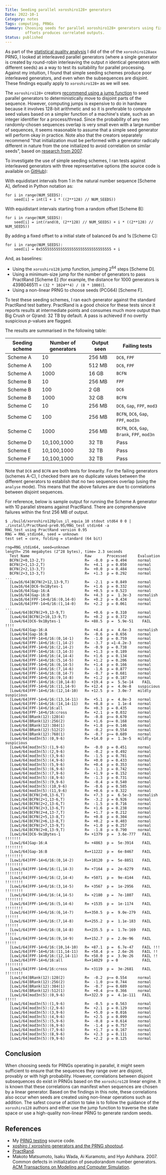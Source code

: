 ```yaml
---
Title: Seeding parallel xoroshiro128+ generators
Date: 2022-10-1
Category: notes
Tags: computing, PRNGs
Summary: Choosing seeds for parallel xoroshiro128+ generators using fixed
         offsets produces correlated outputs.
Status: published
---
```


As part of the [statistical quality
analysis](/the-hardware-pseudorandom-number-generator-of-the-graphcore-ipu) I
did of the of the `xoroshiro128aox` PRNG, I looked at interleaved parallel
generators (where a single generator is created by round-robin interleaving the
output $n$ identical generators with different seeds) as a way to test its
suitability for parallel processing. Against my intuition, I found that simple
seeding schemes produce poor interleaved generators, and even when the
subsequences are disjoint. These findings equally apply to `xoroshiro128+` as
we will see.

The `xoroshiro128+` creators [recommend using a jump
function](https://prng.di.unimi.it) to seed parallel generators to
deterministically move to disjoint parts of the sequence. However, computing
jumps is expensive to do in hardware because it involves 128-bit arithmetic and
so it is preferable to compute seed values based on a simpler function of a
machine's state, such as an integer identifier for a process/thread. Since the
probability of any two randomly-chosen sequences overlap is very small even
with a large number of sequences, it seems reasonable to assume that a simple
seed generator will perform okay in practice. Note also that the creators
separately recommend "that initialization must be performed with a generator
radically different in nature from the one initialized to avoid correlation on
similar seeds", based on [research from
2007](https://dl.acm.org/citation.cfm?doid=1276927.1276928).

To investigate the use of simple seeding schemes, I ran tests against
interleaved generators with three representative options (the source code is
available on [GitHub](https://github.com/jameshanlon/prng-testing)):

With equidistant intervals from 1 in the natural number sequence [Scheme A],
defined in Python notation as:
```
for i in range(NUM_SEEDS):
    seed[i] = int(1 + i * ((2**128) // NUM_SEEDS))
```

With equidistant intervals starting from a random offset [Scheme B]:
```
for i in range(NUM_SEEDS):
    seed[i] = int(rand(0, (2**128) // NUM_SEEDS) + i * ((2**128) // NUM_SEEDS))
```

By adding a fixed offset to a initial state of balanced 0s and 1s [Scheme C]:
```
for i in range(NUM_SEEDS):
    seed[i] = 0x55555555555555555555555555555555 + i
```

And, as baselines:

- Using the `xoroshiro128` jump function, jumping $2^{64}$ steps [Scheme D].
- Using a minimum-size jump for the number of generators to pass PractRand [Scheme E]
  (for example, the distance for 1000 generators is 4398046511 = `(32 * 1024**4) / (8 * 1000)`).
- Using a non-linear PRNG to choose seeds (PCG64) [Scheme F].

To test these seeding schemes, I ran each generator against the standard
PractRand test battery. PractRand is a good choice for these tests since it reports
results at intermediate points and consumes much more output than Big Crush or Gjrand:
32 TB by default. A pass is achieved if no overtly suspicious $p$-values are flagged.

The results are summarised in the following table:

<table class="table">
  <thead>
    <tr>
      <th scope="col">Seeding scheme</th>
      <th scope="col">Number of generators</th>
      <th scope="col">Output seen</th>
      <th scope="col">Failing tests</th>
    </tr>
  </thead>
  <tbody>
    <tr>
      <td>Scheme A</td>
      <td>10</td>
      <td>256 MB</td>
      <td><code>DC6</code>, <code>FPF</code></td>
    </tr>
    <tr>
      <td>Scheme A</td>
      <td>100</td>
      <td>512 MB</td>
      <td><code>DC6</code>, <code>FPF</code></td>
    </tr>
    <tr>
      <td>Scheme A</td>
      <td>1000</td>
      <td>16 GB</td>
      <td><code>BCFN</code></td>
    </tr>
    <tr>
      <td>Scheme B</td>
      <td>10</td>
      <td>256 MB</td>
      <td><code>FPF</code></td>
    </tr>
    <tr>
      <td>Scheme B</td>
      <td>100</td>
      <td>2 GB</td>
      <td><code>DC6</code></td>
    </tr>
    <tr>
      <td>Scheme B</td>
      <td>1000</td>
      <td>32 GB</td>
      <td><code>BCFN</code></td>
    </tr>
    <tr>
      <td>Scheme C</td>
      <td>10</td>
      <td>256 MB</td>
      <td><code>DC6</code>, <code>Gap</code>, <code>FPF</code>, <code>mod3</code></td>
    </tr>
    <tr>
      <td>Scheme C</td>
      <td>100</td>
      <td>256 MB</td>
      <td><code>BCFN</code>, <code>DC6</code>, <code>Gap</code>, <code>FPF</code>, <code>mod3n</code></td>
    </tr>
    <tr>
      <td>Scheme C</td>
      <td>1000</td>
      <td>256 MB</td>
      <td><code>BCFN</code>, <code>DC6</code>, <code>Gap</code>, <code>Brank</code>, <code>FPF</code>, <code>mod3n</code></td>
    </tr>
    <tr>
      <td>Scheme D</td>
      <td>10,100,1000</td>
      <td>32 TB</td>
      <td>Pass</td>
    </tr>
    <tr>
      <td>Scheme E</td>
      <td>10,100,1000</td>
      <td>32 TB</td>
      <td>Pass</td>
    </tr>
    <tr>
      <td>Scheme F</td>
      <td>10,100,1000</td>
      <td>32 TB</td>
      <td>Pass</td>
    </tr>
  </tbody>
</table>

Note that `DC6` and `BCFN` are both tests for linearity. For the failing
generators (schemes A-C), I checked there are no duplicate values between the
different generators to establish that no two sequences overlap (using the
`analyse` mode). This means that the above failures are due to correlations
between disjoint sequences.

For reference, below is sample output for running the Scheme A generator with
10 parallel streams against PractRand. There are comprehensive failures within
the first 256 MB of output.

```
$ ./build/xoroshiro128plus_il_equia_10 stdout std64 0 0 | ./install/PractRand-pre0.95/RNG_test stdin64 -a
RNG_test using PractRand version 0.95
RNG = RNG_stdin64, seed = unknown
test set = core, folding = standard (64 bit)

rng=RNG_stdin64, seed=unknown
length= 256 megabytes (2^28 bytes), time= 2.3 seconds
  Test Name                         Raw       Processed     Evaluation
  BCFN(2+0,13-2,T)                  R=  -0.0  p = 0.494     normal
  BCFN(2+1,13-2,T)                  R=  +4.1  p = 0.050     normal
  BCFN(2+2,13-3,T)                  R=  +0.0  p = 0.484     normal
  BCFN(2+3,13-3,T)                  R=  +1.3  p = 0.292     normal
...
  [Low16/64]BCFN(2+12,13-9,T)       R=  -2.1  p = 0.849     normal
  [Low16/64]DC6-9x1Bytes-1          R=  +1.6  p = 0.332     normal
  [Low16/64]Gap-16:A                R=  +0.5  p = 0.523     normal
  [Low16/64]Gap-16:B                R=  +4.3  p =  1.3e-3   normalish
  [Low16/64]FPF-14+6/16:(0,14-0)    R=  +0.2  p = 0.434     normal
  [Low16/64]FPF-14+6/16:(1,14-0)    R=  +2.2  p = 0.061     normal
...
  [Low4/64]BCFN(2+9,13-9,T)         R=  +0.6  p = 0.310     normal
  [Low4/64]BCFN(2+10,13-9,T)        R=  +0.2  p = 0.372     normal
  [Low4/64]DC6-9x1Bytes-1           R= +88.5  p =  5.9e-51    FAIL !!!!
  [Low4/64]Gap-16:A                 R=  +4.4  p =  4.6e-3   normalish
  [Low4/64]Gap-16:B                 R=  -0.6  p = 0.656     normal
  [Low4/64]FPF-14+6/16:(0,14-1)     R=  -1.0  p = 0.759     normal
  [Low4/64]FPF-14+6/16:(1,14-2)     R=  -3.7  p =1-4.2e-3   normal
  [Low4/64]FPF-14+6/16:(2,14-2)     R=  -0.9  p = 0.738     normal
  [Low4/64]FPF-14+6/16:(3,14-3)     R=  +1.3  p = 0.189     normal
  [Low4/64]FPF-14+6/16:(4,14-4)     R=  +1.6  p = 0.134     normal
  [Low4/64]FPF-14+6/16:(5,14-5)     R=  +1.2  p = 0.206     normal
  [Low4/64]FPF-14+6/16:(6,14-5)     R=  +1.4  p = 0.166     normal
  [Low4/64]FPF-14+6/16:(7,14-6)     R=  -1.6  p = 0.877     normal
  [Low4/64]FPF-14+6/16:(8,14-7)     R=  -0.7  p = 0.681     normal
  [Low4/64]FPF-14+6/16:(9,14-8)     R=  +1.2  p = 0.187     normal
  [Low4/64]FPF-14+6/16:(10,14-8)    R= +19.4  p =  5.5e-14    FAIL
  [Low4/64]FPF-14+6/16:(11,14-9)    R= +12.4  p =  4.0e-8   suspicious
  [Low4/64]FPF-14+6/16:(12,14-10)   R= +12.5  p =  3.0e-7   mildly suspicious
  [Low4/64]FPF-14+6/16:(13,14-11)   R=  +5.1  p =  4.8e-3   normal
  [Low4/64]FPF-14+6/16:(14,14-11)   R=  +8.8  p =  1.1e-4   normal
  [Low4/64]FPF-14+6/16:all          R=  +0.3  p = 0.435     normal
  [Low4/64]FPF-14+6/16:cross        R=  +2.1  p = 0.032     normal
  [Low4/64]BRank(12):128(4)         R=  -0.8  p~= 0.670     normal
  [Low4/64]BRank(12):256(2)         R=  +1.6  p~= 0.168     normal
  [Low4/64]BRank(12):384(1)         R=  +1.8  p~= 0.146     normal
  [Low4/64]BRank(12):512(2)         R=  -0.2  p~= 0.554     normal
  [Low4/64]BRank(12):768(1)         R=  -0.7  p~= 0.689     normal
  [Low4/64]mod3n(5):(0,9-6)         R= +14.0  p =  1.3e-5   mildly suspicious
  [Low4/64]mod3n(5):(1,9-6)         R=  -0.0  p = 0.451     normal
  [Low4/64]mod3n(5):(2,9-6)         R=  -0.2  p = 0.492     normal
  [Low4/64]mod3n(5):(3,9-6)         R=  -1.5  p = 0.781     normal
  [Low4/64]mod3n(5):(4,9-6)         R=  +0.0  p = 0.433     normal
  [Low4/64]mod3n(5):(5,9-6)         R=  +0.4  p = 0.353     normal
  [Low4/64]mod3n(5):(6,9-6)         R=  -1.3  p = 0.742     normal
  [Low4/64]mod3n(5):(7,9-6)         R=  +1.9  p = 0.152     normal
  [Low4/64]mod3n(5):(8,9-6)         R=  -1.3  p = 0.731     normal
  [Low4/64]mod3n(5):(9,9-6)         R=  -0.4  p = 0.540     normal
  [Low4/64]mod3n(5):(10,9-6)        R=  -0.6  p = 0.585     normal
  [Low4/64]mod3n(5):(11,9-6)        R=  +0.6  p = 0.322     normal
  [Low1/64]BCFN(2+0,13-6,T)         R=  +7.3  p =  6.5e-3   normalish
  [Low1/64]BCFN(2+1,13-6,T)         R=  -3.2  p = 0.926     normal
  [Low1/64]BCFN(2+2,13-6,T)         R=  -1.5  p = 0.716     normal
  [Low1/64]BCFN(2+3,13-6,T)         R=  +1.6  p = 0.238     normal
  [Low1/64]BCFN(2+4,13-7,T)         R=  +1.7  p = 0.212     normal
  [Low1/64]BCFN(2+5,13-8,T)         R=  +0.8  p = 0.304     normal
  [Low1/64]BCFN(2+6,13-8,T)         R=  +0.2  p = 0.403     normal
  [Low1/64]BCFN(2+7,13-9,T)         R=  +1.0  p = 0.257     normal
  [Low1/64]BCFN(2+8,13-9,T)         R=  -1.8  p = 0.790     normal
  [Low1/64]DC6-9x1Bytes-1           R= +1379  p =  3.6e-777   FAIL !!!!!!!
  [Low1/64]Gap-16:A                 R= +4863  p =  5e-3914    FAIL !!!!!!!!
  [Low1/64]Gap-16:B                 R=+11222  p =  6e-8467    FAIL !!!!!!!!
  [Low1/64]FPF-14+6/16:(0,14-2)     R=+10120  p =  5e-8851    FAIL !!!!!!!!
  [Low1/64]FPF-14+6/16:(1,14-3)     R= +7164  p =  2e-6279    FAIL !!!!!!!!
  [Low1/64]FPF-14+6/16:(2,14-4)     R= +5071  p =  9e-4144    FAIL !!!!!!!!
  [Low1/64]FPF-14+6/16:(3,14-5)     R= +3567  p =  1e-2956    FAIL !!!!!!!!
  [Low1/64]FPF-14+6/16:(4,14-5)     R= +2180  p =  7e-1807    FAIL !!!!!!!!
  [Low1/64]FPF-14+6/16:(5,14-6)     R= +1535  p =  1e-1174    FAIL !!!!!!!!
  [Low1/64]FPF-14+6/16:(6,14-7)     R=+350.5  p =  9.0e-279   FAIL !!!!!!
  [Low1/64]FPF-14+6/16:(7,14-8)     R=+255.2  p =  1.1e-183   FAIL !!!!!!
  [Low1/64]FPF-14+6/16:(8,14-8)     R=+235.5  p =  1.7e-169   FAIL !!!!!
  [Low1/64]FPF-14+6/16:(9,14-9)     R=+152.7  p =  2.0e-96    FAIL !!!!!
  [Low1/64]FPF-14+6/16:(10,14-10)   R= +87.1  p =  6.7e-47    FAIL !!!
  [Low1/64]FPF-14+6/16:(11,14-11)   R= +58.4  p =  2.6e-26    FAIL !!
  [Low1/64]FPF-14+6/16:(12,14-11)   R= +58.0  p =  3.9e-26    FAIL !!
  [Low1/64]FPF-14+6/16:all          R=+14029  p = 0           FAIL !!!!!!!!
  [Low1/64]FPF-14+6/16:cross        R= +3119  p =  3e-2681    FAIL !!!!!!!!
  [Low1/64]BRank(12):128(2)         R=  -0.2  p~= 0.554     normal
  [Low1/64]BRank(12):256(2)         R=  -1.0  p~= 0.744     normal
  [Low1/64]BRank(12):384(1)         R=  -0.7  p~= 0.689     normal
  [Low1/64]BRank(12):512(1)         R=  +0.4  p~= 0.366     normal
  [Low1/64]mod3n(5):(0,9-6)         R=+322.9  p =  4.1e-111   FAIL !!!!!
  [Low1/64]mod3n(5):(1,9-6)         R=  -0.5  p = 0.563     normal
  [Low1/64]mod3n(5):(2,9-6)         R=  +2.1  p = 0.129     normal
  [Low1/64]mod3n(5):(3,9-6)         R=  +5.0  p = 0.016     normal
  [Low1/64]mod3n(5):(4,9-6)         R=  +2.5  p = 0.099     normal
  [Low1/64]mod3n(5):(5,9-6)         R=  -0.8  p = 0.614     normal
  [Low1/64]mod3n(5):(6,9-6)         R=  -1.4  p = 0.757     normal
  [Low1/64]mod3n(5):(7,9-6)         R=  +1.7  p = 0.167     normal
  [Low1/64]mod3n(5):(8,9-6)         R=  +2.3  p = 0.111     normal
  [Low1/64]mod3n(5):(9,9-6)         R=  +2.2  p = 0.125     normal
```

## Conclusion

When choosing seeds for PRNGs operating in parallel, it might seem sufficient
to ensure that the sequences they range over are disjoint, provably or with
high probability. However, correlations between disjoint subsequences do exist
in PRNGs based on the `xoroshiro128` linear engine. It is known that these
correlations can manifest when sequences are chosen by a linear generator.
Based on the findings in this note, these correlations also occur when seeds
are created using non-linear operations such as addition. The safest course of
action to take is to follow the guidance of the `xoroshiro128` authors and
either use the jump function to traverse the state space or use a high-quality
non-linear PRNG to generate random seeds.

## References

- My [PRNG testing](https://github.com/jameshanlon/prng-testing) source code.
- [xoshiro / xoroshiro generators and the PRNG shootout](https://prng.di.unimi.it/).
- [PractRand](https://pracrand.sourceforge.net).
- Makoto Matsumoto, Isaku Wada, Ai Kuramoto, and Hyo Ashihara. 2007.
  Common defects in initialization of pseudorandom number generators.
  [ACM Transactions on Modeling and Computer Simulation](https://doi.org/10.1145/1276927.1276928).
